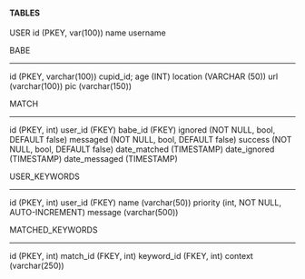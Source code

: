 

#### TABLES ####

USER
id (PKEY, var(100))
name
username


BABE
******
id (PKEY, varchar(100))
cupid_id;
age (INT)
location (VARCHAR (50))
url (varchar(100))
pic (varchar(150))



MATCH
******
id (PKEY, int) 
user_id (FKEY)
babe_id (FKEY)
ignored (NOT NULL, bool, DEFAULT false)
messaged (NOT NULL, bool, DEFAULT false)
success (NOT NULL, bool, DEFAULT false)
date_matched (TIMESTAMP)
date_ignored (TIMESTAMP)
date_messaged (TIMESTAMP)



USER_KEYWORDS
*****************
id (PKEY, int)
user_id (FKEY)
name (varchar(50))
priority (int, NOT NULL, AUTO-INCREMENT)
message (varchar(500))


MATCHED_KEYWORDS
*****************
id (PKEY, int)
match_id (FKEY, int)
keyword_id (FKEY, int)
context (varchar(250))

